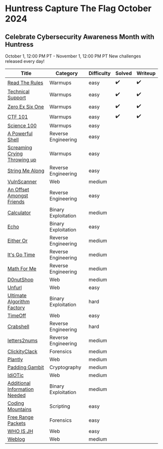 # Huntress Capture The Flag October 2024 

## Celebrate Cybersecurity Awareness Month with Huntress 

October 1, 12:00 PM PT - November 1, 12:00 PM PT
New challenges released every day!


| Title | Category | Difficulty | Solved | Writeup |
| --- | --- | --- | --- | --- |
| [Read The Rules](Read%20The%20Rules/readme.md) | Warmups | easy | :heavy_check_mark: | :heavy_check_mark: |
| [Technical Support](Technical%20Support/readme.md) | Warmups | easy | :heavy_check_mark: | :heavy_check_mark: |
| [Zero Ex Six One](Zero%20Ex%20Six%20One/readme.md) | Warmups | easy | :heavy_check_mark: | :heavy_check_mark: |select 
| [CTF 101](CTF%20101/readme.md) | Warmups | easy | :heavy_check_mark: | :heavy_check_mark: |
| [Science 100](Science%20100/readme.md) | Warmups | easy |  | |
| [A Powerful Shell](A%20Powerful%20Shell/readme.md) | Reverse Engineering | easy |  | |
| [Screaming Crying Throwing up](Screaming%20Crying%20Throwing%20up/readme.md) | Warmups | easy |  | |
| [String Me Along](String%20Me%20Along/readme.md) | Reverse Engineering | easy |  | |
| [VulnScanner](VulnScanner/readme.md) | Web | medium |  | |
| [An Offset Amongst Friends](An%20Offset%20Amongst%20Friends/readme.md) | Reverse Engineering | easy |  | |
| [Calculator](Calculator/readme.md) | Binary Exploitation | medium |  | |
| [Echo](Echo/readme.md) | Binary Exploitation | easy |  | |
| [Either Or](Either%20Or/readme.md) | Reverse Engineering | medium |  | |
| [It's Go Time](It%27s%20Go%20Time/readme.md) | Reverse Engineering | medium |  | |
| [Math For Me](Math%20For%20Me/readme.md) | Reverse Engineering | medium |  | |
| [D0nutShop](D0nutShop/readme.md) | Web | medium |  | |
| [Unfurl](Unfurl/readme.md) | Web | easy |  | |
| [Ultimate Algorithm Factory](Ultimate%20Algorithm%20Factory/readme.md) | Binary Exploitation | hard |  | |
| [TimeOff](TimeOff/readme.md) | Web | easy |  | |
| [Crabshell](Crabshell/readme.md) | Reverse Engineering | hard |  | |
| [letters2nums](letters2nums/readme.md) | Reverse Engineering | medium |  | |
| [ClickityClack](ClickityClack/readme.md) | Forensics | medium |  | |
| [Plantly](Plantly/readme.md) | Web | medium |  | |
| [Padding Gambit](Padding%20Gambit/readme.md) | Cryptography | medium |  | |
| [IdiOTic](IdiOTic/readme.md) | Web | medium |  | |
| [Additional Information Needed](Additional%20Information%20Needed/readme.md) | Binary Exploitation | medium |  | |
| [Coding Mountains](Coding%20Mountains/readme.md) | Scripting | easy |  | |
| [Free Range Packets](Free%20Range%20Packets/readme.md) | Forensics | easy |  | |
| [WHO IS JH](WHO%20IS%20JH/readme.md) | Web | easy |  | |
| [Weblog](Weblog/readme.md) | Web | medium |  | |
